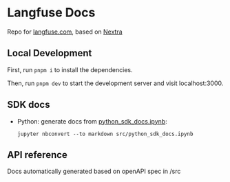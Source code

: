 # Langfuse Docs

Repo for [langfuse.com](https://langfuse.com), based on [Nextra](https://nextra.site/)

## Local Development

First, run `pnpm i` to install the dependencies.

Then, run `pnpm dev` to start the development server and visit localhost:3000.

## SDK docs

- Python: generate docs from [python_sdk_docs.ipynb](/src/python_sdk_docs.ipynb):

  `jupyter nbconvert --to markdown src/python_sdk_docs.ipynb`

## API reference

Docs automatically generated based on openAPI spec in /src
